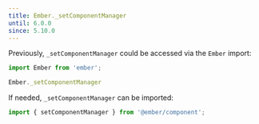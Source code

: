 ```yaml
---
title: Ember._setComponentManager
until: 6.0.0
since: 5.10.0
---
```



Previously, `_setComponentManager` could be accessed via the `Ember` import:
```js
import Ember from 'ember';

Ember._setComponentManager
```

If needed, `_setComponentManager` can be imported:
```js
import { setComponentManager } from '@ember/component';
```

